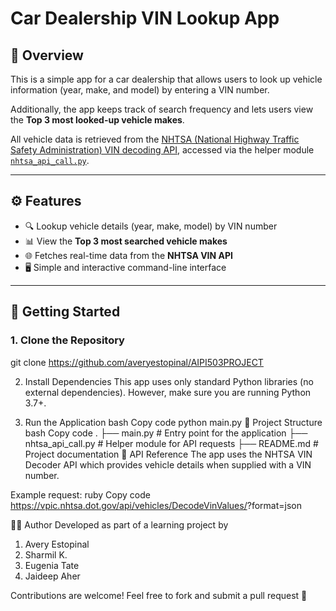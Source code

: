 # Car Dealership VIN Lookup App

## 📌 Overview
This is a simple app for a car dealership that allows users to look up vehicle information (year, make, and model) by entering a VIN number.  

Additionally, the app keeps track of search frequency and lets users view the **Top 3 most looked-up vehicle makes**.  

All vehicle data is retrieved from the [NHTSA (National Highway Traffic Safety Administration) VIN decoding API](https://vpic.nhtsa.dot.gov/api/), accessed via the helper module [`nhtsa_api_call.py`](./nhtsa_api_call.py).

---

## ⚙️ Features
- 🔍 Lookup vehicle details (year, make, model) by VIN number  
- 📊 View the **Top 3 most searched vehicle makes**  
- 🌐 Fetches real-time data from the **NHTSA VIN API**  
- 🖥️ Simple and interactive command-line interface  

---

## 🚀 Getting Started

### 1. Clone the Repository

git clone https://github.com/averyestopinal/AIPI503PROJECT

2. Install Dependencies
This app uses only standard Python libraries (no external dependencies).
However, make sure you are running Python 3.7+.

3. Run the Application
bash
Copy code
python main.py
🧩 Project Structure
bash
Copy code
.
├── main.py              # Entry point for the application
├── nhtsa_api_call.py    # Helper module for API requests
├── README.md            # Project documentation
📡 API Reference
The app uses the NHTSA VIN Decoder API which provides vehicle details when supplied with a VIN number.

Example request:
ruby
Copy code
https://vpic.nhtsa.dot.gov/api/vehicles/DecodeVinValues/<VIN>?format=json


👨‍💻 Author
Developed as part of a learning project by
1. Avery Estopinal
2. Sharmil K.
3. Eugenia Tate
4. Jaideep Aher

Contributions are welcome!
Feel free to fork and submit a pull request 🚀
